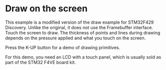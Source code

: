 # Draw on the screen

This example is a modified version of the draw example for
STM32F429 Discovery. Unlike the original, it does not use
the Framebuffer interface. Touch the screen to draw. The
thickness of points and lines during drawing depends on
the pressure applied and what you touch on the screen.

Press the K-UP button for a demo of drawing primitives.

For this demo, you need an LCD with a touch panel, which
is usually sold as part of the STM32 F4VE board kit.

